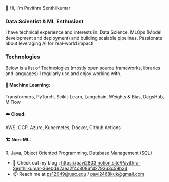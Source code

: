 👋 Hi, I’m Pavithra Senthilkumar
  
### Data Scientist & ML Enthusiast

I have technical experience and interests in: Data Science, MLOps (Model development and deployment) and building scalable pipelines. Passionate about leveraging AI for real-world impact!

### Technologies
Below is a list of Technologies (mostly open source frameworks, libraries and languages) I regularly use and enjoy working with.

#### 🤖 Machine Learning:
Transformers, PyTorch, Scikit-Learn, Langchain, Weights & Bias, DagsHub, MlFlow
#### ☁️ Cloud:
AWS, GCP, Azure, Kubernetes, Docker, Github Actions
#### 🏗️ Non-ML:
R, Java, Object Oriented Programming, Database Management (SQL)



  
- 📝 Check out my blog : https://pavi2803.notion.site/Pavithra-Senthilkumar-36e0d62aea2f4c8086fd279363c59b34
- 📫 Reach me at ps12049@usc.edu / pavi2468kuk@gmail.com

<!---
pavi2803/pavi2803 is a ✨ special ✨ repository because its `README.md` (this file) appears on your GitHub profile.
You can click the Preview link to take a look at your changes.
--->

